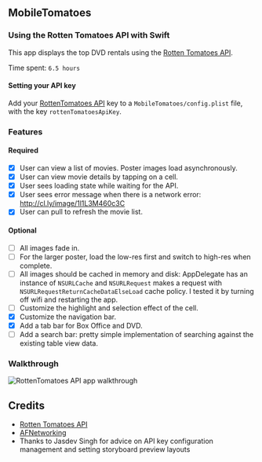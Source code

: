 ## MobileTomatoes

### Using the Rotten Tomatoes API with Swift

This app displays the top DVD rentals using the [Rotten Tomatoes API](http://developer.rottentomatoes.com/docs/read/JSON).

Time spent: `6.5 hours`

#### Setting your API key

Add your [RottenTomatoes API](http://developer.rottentomatoes.com/) key to a `MobileTomatoes/config.plist` file, with the key `rottenTomatoesApiKey`.

### Features

#### Required

- [x] User can view a list of movies. Poster images load asynchronously.
- [x] User can view movie details by tapping on a cell.
- [x] User sees loading state while waiting for the API.
- [x] User sees error message when there is a network error: http://cl.ly/image/1l1L3M460c3C
- [x] User can pull to refresh the movie list.

#### Optional

- [ ] All images fade in.
- [ ] For the larger poster, load the low-res first and switch to high-res when complete.
- [ ] All images should be cached in memory and disk: AppDelegate has an instance of `NSURLCache` and `NSURLRequest` makes a request with `NSURLRequestReturnCacheDataElseLoad` cache policy. I tested it by turning off wifi and restarting the app.
- [ ] Customize the highlight and selection effect of the cell.
- [x] Customize the navigation bar.
- [x] Add a tab bar for Box Office and DVD.
- [ ] Add a search bar: pretty simple implementation of searching against the existing table view data.

### Walkthrough

![RottenTomatoes API app walkthrough](http://i.imgur.com/EW0Kr0O.gif)

Credits
---------
* [Rotten Tomatoes API](http://developer.rottentomatoes.com/docs/read/JSON)
* [AFNetworking](https://github.com/AFNetworking/AFNetworking)
* Thanks to Jasdev Singh for advice on API key configuration management and setting storyboard preview layouts

